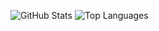 ![GitHub Stats](https://github-readme-stats.vercel.app/api?username=ianwilson97&show_icons=true&hide_border=true&theme=transparent&count_private=true&card_width=500) ![Top Languages](https://github-readme-stats.vercel.app/api/top-langs/?username=ianwilson97&layout=compact&hide_border=true&theme=transparent&card_width=500)
